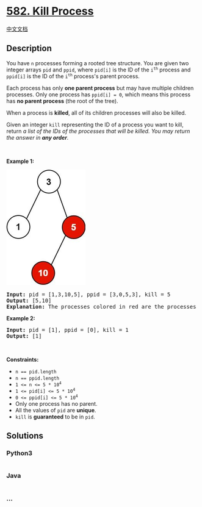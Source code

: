 # [582. Kill Process](https://leetcode.com/problems/kill-process)

[中文文档](/solution/0500-0599/0582.Kill%20Process/README.md)

## Description

<p>You have <code>n</code> processes forming a rooted tree structure. You are given two integer arrays <code>pid</code> and <code>ppid</code>, where <code>pid[i]</code> is the ID of the <code>i<sup>th</sup></code> process and <code>ppid[i]</code> is the ID of the <code>i<sup>th</sup></code> process&#39;s parent process.</p>

<p>Each process has only <strong>one parent process</strong> but may have multiple children processes. Only one process has <code>ppid[i] = 0</code>, which means this process has <strong>no parent process</strong> (the root of the tree).</p>

<p>When a process is <strong>killed</strong>, all of its children processes will also be killed.</p>

<p>Given an integer <code>kill</code> representing the ID of a process you want to kill, return <em>a list of the IDs of the processes that will be killed. You may return the answer in <strong>any order</strong>.</em></p>

<p>&nbsp;</p>
<p><strong>Example 1:</strong></p>
<img alt="" src="/solution/0500-0599/0582.Kill Process/images/ptree.jpg" style="width: 207px; height: 302px;" />
<pre>
<strong>Input:</strong> pid = [1,3,10,5], ppid = [3,0,5,3], kill = 5
<strong>Output:</strong> [5,10]
<strong>Explanation:</strong>&nbsp;The processes colored in red are the processes that should be killed.
</pre>

<p><strong>Example 2:</strong></p>

<pre>
<strong>Input:</strong> pid = [1], ppid = [0], kill = 1
<strong>Output:</strong> [1]
</pre>

<p>&nbsp;</p>
<p><strong>Constraints:</strong></p>

<ul>
	<li><code>n == pid.length</code></li>
	<li><code>n == ppid.length</code></li>
	<li><code>1 &lt;= n &lt;= 5 * 10<sup>4</sup></code></li>
	<li><code>1 &lt;= pid[i] &lt;= 5 * 10<sup>4</sup></code></li>
	<li><code>0 &lt;= ppid[i] &lt;= 5 * 10<sup>4</sup></code></li>
	<li>Only one process has no parent.</li>
	<li>All the values of <code>pid</code> are <strong>unique</strong>.</li>
	<li><code>kill</code> is <strong>guaranteed</strong> to be in <code>pid</code>.</li>
</ul>


## Solutions

<!-- tabs:start -->

### **Python3**

```python

```

### **Java**

```java

```

### **...**

```

```

<!-- tabs:end -->
